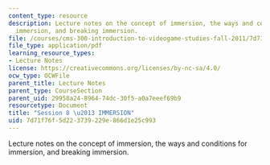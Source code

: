 ```yaml
---
content_type: resource
description: Lecture notes on the concept of immersion, the ways and conditions for
  immersion, and breaking immersion.
file: /courses/cms-300-introduction-to-videogame-studies-fall-2011/7d71f76f5d223739229e866d1e25c993_MITCMS_300F11_session_8.pdf
file_type: application/pdf
learning_resource_types:
- Lecture Notes
license: https://creativecommons.org/licenses/by-nc-sa/4.0/
ocw_type: OCWFile
parent_title: Lecture Notes
parent_type: CourseSection
parent_uid: 29958a24-8964-74dc-30f5-a0a7eeef69b9
resourcetype: Document
title: "Session 8 \u2013 IMMERSION"
uid: 7d71f76f-5d22-3739-229e-866d1e25c993
---
```

Lecture notes on the concept of immersion, the ways and conditions for immersion, and breaking immersion.
